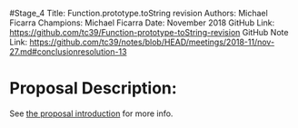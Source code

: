 #Stage_4
Title: Function.prototype.toString revision
Authors: Michael Ficarra
Champions: Michael Ficarra
Date: November 2018
GitHub Link: https://github.com/tc39/Function-prototype-toString-revision
GitHub Note Link: https://github.com/tc39/notes/blob/HEAD/meetings/2018-11/nov-27.md#conclusionresolution-13

# Proposal Description:
See [the proposal introduction](http://tc39.github.io/Function-prototype-toString-revision) for more info.
